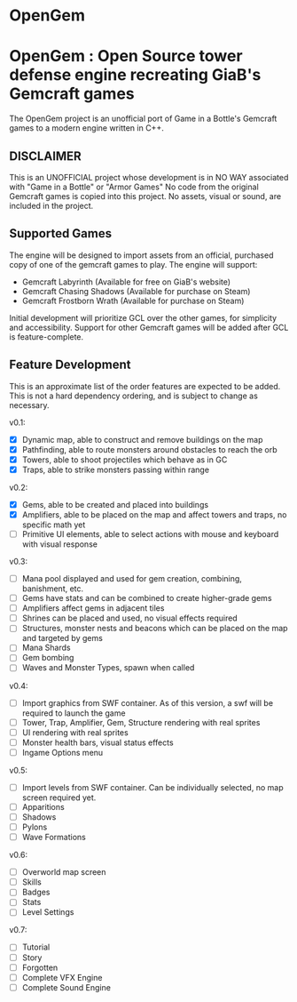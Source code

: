 # OpenGem

OpenGem : Open Source tower defense engine recreating GiaB's Gemcraft games
=====

The OpenGem project is an unofficial port of Game in a Bottle's Gemcraft games to a modern engine written in C++.

## DISCLAIMER
This is an UNOFFICIAL project whose development is in NO WAY associated with "Game in a Bottle" or "Armor Games"
No code from the original Gemcraft games is copied into this project.
No assets, visual or sound, are included in the project.

## Supported Games
The engine will be designed to import assets from an official, purchased copy of one of the gemcraft games to play.
The engine will support:
 * Gemcraft Labyrinth (Available for free on GiaB's website)
 * Gemcraft Chasing Shadows (Available for purchase on Steam)
 * Gemcraft Frostborn Wrath (Available for purchase on Steam)

Initial development will prioritize GCL over the other games, for simplicity and accessibility.
Support for other Gemcraft games will be added after GCL is feature-complete.

## Feature Development

This is an approximate list of the order features are expected to be added.
This is not a hard dependency ordering, and is subject to change as necessary.

v0.1:
- [x] Dynamic map, able to construct and remove buildings on the map
- [x] Pathfinding, able to route monsters around obstacles to reach the orb
- [x] Towers, able to shoot projectiles which behave as in GC
- [x] Traps, able to strike monsters passing within range

v0.2:
- [x] Gems, able to be created and placed into buildings
- [x] Amplifiers, able to be placed on the map and affect towers and traps, no specific math yet
- [ ] Primitive UI elements, able to select actions with mouse and keyboard with visual response

v0.3:
- [ ] Mana pool displayed and used for gem creation, combining, banishment, etc.
- [ ] Gems have stats and can be combined to create higher-grade gems
- [ ] Amplifiers affect gems in adjacent tiles
- [ ] Shrines can be placed and used, no visual effects required
- [ ] Structures, monster nests and beacons which can be placed on the map and targeted by gems
- [ ] Mana Shards
- [ ] Gem bombing
- [ ] Waves and Monster Types, spawn when called

v0.4:
- [ ] Import graphics from SWF container. As of this version, a swf will be required to launch the game
- [ ] Tower, Trap, Amplifier, Gem, Structure rendering with real sprites
- [ ] UI rendering with real sprites
- [ ] Monster health bars, visual status effects
- [ ] Ingame Options menu

v0.5:
- [ ] Import levels from SWF container. Can be individually selected, no map screen required yet.
- [ ] Apparitions
- [ ] Shadows
- [ ] Pylons
- [ ] Wave Formations

v0.6:
- [ ] Overworld map screen
- [ ] Skills
- [ ] Badges
- [ ] Stats
- [ ] Level Settings

v0.7:
- [ ] Tutorial
- [ ] Story
- [ ] Forgotten
- [ ] Complete VFX Engine
- [ ] Complete Sound Engine
